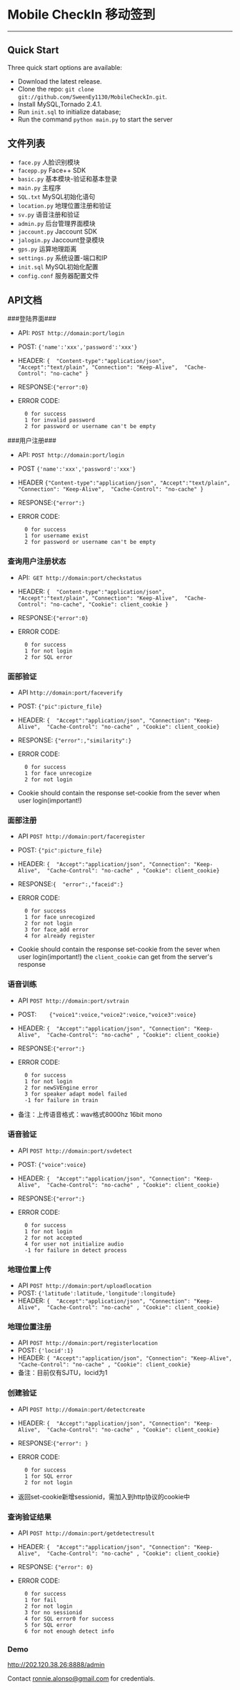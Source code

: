 Mobile CheckIn 移动签到
============================
----------------------------
Quick Start
----------------------------

Three quick start options are available:

- Download the latest release.
- Clone the repo: `git clone git://github.com/SweenEy1130/MobileCheckIn.git`.
- Install MySQL,Tornado 2.4.1.
- Run `init.sql` to initialize database;
- Run the command `python main.py` to start the server

文件列表
----------------------------

- `face.py` 		人脸识别模块
- `facepp.py` 	Face++ SDK
- `basic.py` 	基本模块-验证和基本登录
- `main.py` 		主程序
- `SQL.txt` 		MySQL初始化语句
- `location.py`	地理位置注册和验证
- `sv.py`		语音注册和验证
- `admin.py`		后台管理界面模块
- `jaccount.py`	Jaccount SDK
- `jalogin.py`	Jaccount登录模块
- `gps.py`		运算地理距离
- `settings.py`	系统设置-端口和IP
- `init.sql`		MySQL初始化配置
- `config.conf`	服务器配置文件


API文档
----------------------------
###登陆界面###
- API:    `POST http://domain:port/login`
- POST:   `{'name':'xxx','password':'xxx'}`
- HEADER:  `{  "Content-type":"application/json",
            "Accept":"text/plain",
            "Connection": "Keep-Alive", 
            "Cache-Control": "no-cache" }`
- RESPONSE:`{"error":0}`
- ERROR CODE:  

 		0 for success
        1 for invalid password
        2 for password or username can't be empty

###用户注册###
- API:    `POST http://domain:port/login`
- POST   `{'name':'xxx','password':'xxx'}`
- HEADER `{"Content-type":"application/json",
        "Accept":"text/plain",
        "Connection": "Keep-Alive", 
        "Cache-Control": "no-cache" }`
- RESPONSE:`{"error":}`
- ERROR CODE:

		0 for success
        1 for username exist
        2 for password or username can't be empty

### 查询用户注册状态 ###
- API:` GET http://domain:port/checkstatus`
- HEADER:  `{  "Content-type":"application/json",
            "Accept":"text/plain",
            "Connection": "Keep-Alive", 
            "Cache-Control": "no-cache",
            "Cookie": client_cookie }`
- RESPONSE:`{"error":0}`
- ERROR CODE:  


 		0 for success
        1 for not login
        2 for SQL error


### 面部验证 ###
- API `http://domain:port/faceverify`
- POST:	`{"pic":picture_file}`
- HEADER:  `{  "Accept":"application/json",
			"Connection": "Keep-Alive", 
			"Cache-Control": "no-cache" ,
			"Cookie": client_cookie}`
- RESPONSE: `{"error":,"similarity":}`
- ERROR CODE:	

		0 for success
		1 for face unrecogize
		2 for not login
- Cookie should contain the response set-cookie from the sever when user login(important!)


### 面部注册 ###
- API `POST http://domain:port/faceregister`
- POST:	`{"pic":picture_file}`
- HEADER:  `{  "Accept":"application/json",
			"Connection": "Keep-Alive", 
			"Cache-Control": "no-cache" ,
			"Cookie": client_cookie}`
- RESPONSE:`{  "error":,"faceid":}`
- ERROR CODE:	
		
		0 for success
		1 for face unrecogized
		2 for not login
		3 for face_add error
		4 for already register
- Cookie should contain the response set-cookie from the sever when user login(important!)
the `client_cookie` can get from the server's response

### 语音训练 ###
- API `POST http://domain:port/svtrain`
- POST:`	{"voice1":voice,"voice2":voice,"voice3":voice}`
- HEADER:  `{  "Accept":"application/json",
			"Connection": "Keep-Alive", 
			"Cache-Control": "no-cache" ,
			"Cookie": client_cookie}`
- RESPONSE:`{"error":}`
- ERROR CODE:	

		0 for success
		1 for not login
		2 for newSVEngine error
		3 for speaker adapt model failed
		-1 for failure in train
- 备注：上传语音格式：wav格式8000hz 16bit mono

### 语音验证 ###
- API `POST http://domain:port/svdetect`
- POST:	`{"voice":voice}`
- HEADER:  `{  "Accept":"application/json",
			"Connection": "Keep-Alive", 
			"Cache-Control": "no-cache" ,
			"Cookie": client_cookie}`
- RESPONSE:`{"error":}`
- ERROR CODE:

		0 for success
		1 for not login
		2 for not accepted
		4 for user not initialize audio
		-1 for failure in detect process

### 地理位置上传 ###
- API `POST http://domain:port/uploadlocation`
- POST:	`{'latitude':latitude,'longitude':longitude}`
- HEADER:  `{  "Accept":"application/json",
            "Connection": "Keep-Alive", 
            "Cache-Control": "no-cache" ,
            "Cookie": client_cookie}`

### 地理位置注册 ###
- API `POST http://domain:port/registerlocation`
- POST:	`{'locid':1}`
- HEADER:  `{ "Accept":"application/json",
            "Connection": "Keep-Alive", 
            "Cache-Control": "no-cache" ,
            "Cookie": client_cookie}`
- 备注：目前仅有SJTU，locid为1

### 创建验证 ###
- API `POST http://domain:port/detectcreate`
- HEADER:  `{  "Accept":"application/json",
            "Connection": "Keep-Alive", 
            "Cache-Control": "no-cache" ,
            "Cookie": client_cookie}`
- RESPONSE:`{"error": }`
- ERROR CODE:  
 
 		0 for success
        1 for SQL error
        2 for not login
- 返回set-cookie新增sessionid，需加入到http协议的cookie中



### 查询验证结果 ###
- API `POST http://domain:port/getdetectresult`
- HEADER: `{  "Accept":"application/json",
            "Connection": "Keep-Alive", 
            "Cache-Control": "no-cache" ,
            "Cookie": client_cookie}`
- RESPONSE:  `{"error": 0}`
- ERROR CODE:  
 
		0 for success
        1 for fail
        2 for not login
        3 for no sessionid
     	4 for SQL error0 for success
        5 for SQL error
        6 for not enough detect info

### Demo ###

http://202.120.38.26:8888/admin

Contact ronnie.alonso@gmail.com for credentials.